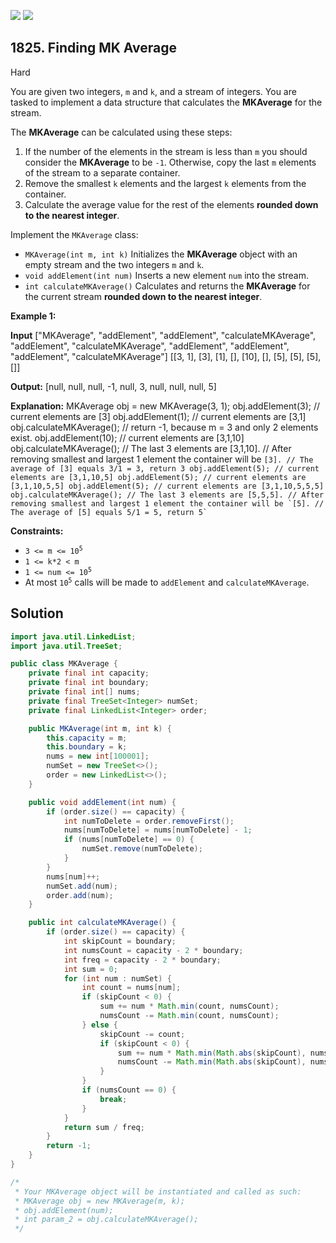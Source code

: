 [![](https://img.shields.io/github/stars/javadev/LeetCode-in-Java?label=Stars&style=flat-square)](https://github.com/javadev/LeetCode-in-Java)
[![](https://img.shields.io/github/forks/javadev/LeetCode-in-Java?label=Fork%20me%20on%20GitHub%20&style=flat-square)](https://github.com/javadev/LeetCode-in-Java/fork)

## 1825\. Finding MK Average

Hard

You are given two integers, `m` and `k`, and a stream of integers. You are tasked to implement a data structure that calculates the **MKAverage** for the stream.

The **MKAverage** can be calculated using these steps:

1.  If the number of the elements in the stream is less than `m` you should consider the **MKAverage** to be `-1`. Otherwise, copy the last `m` elements of the stream to a separate container.
2.  Remove the smallest `k` elements and the largest `k` elements from the container.
3.  Calculate the average value for the rest of the elements **rounded down to the nearest integer**.

Implement the `MKAverage` class:

*   `MKAverage(int m, int k)` Initializes the **MKAverage** object with an empty stream and the two integers `m` and `k`.
*   `void addElement(int num)` Inserts a new element `num` into the stream.
*   `int calculateMKAverage()` Calculates and returns the **MKAverage** for the current stream **rounded down to the nearest integer**.

**Example 1:**

**Input** ["MKAverage", "addElement", "addElement", "calculateMKAverage", "addElement", "calculateMKAverage", "addElement", "addElement", "addElement", "calculateMKAverage"] [[3, 1], [3], [1], [], [10], [], [5], [5], [5], []]

**Output:** [null, null, null, -1, null, 3, null, null, null, 5]

**Explanation:** MKAverage obj = new MKAverage(3, 1); obj.addElement(3); // current elements are [3] obj.addElement(1); // current elements are [3,1] obj.calculateMKAverage(); // return -1, because m = 3 and only 2 elements exist. obj.addElement(10); // current elements are [3,1,10] obj.calculateMKAverage(); // The last 3 elements are [3,1,10]. // After removing smallest and largest 1 element the container will be ```[3]. // The average of [3] equals 3/1 = 3, return 3 obj.addElement(5); // current elements are [3,1,10,5] obj.addElement(5); // current elements are [3,1,10,5,5] obj.addElement(5); // current elements are [3,1,10,5,5,5] obj.calculateMKAverage(); // The last 3 elements are [5,5,5]. // After removing smallest and largest 1 element the container will be `[5]. // The average of [5] equals 5/1 = 5, return 5` ```

**Constraints:**

*   <code>3 <= m <= 10<sup>5</sup></code>
*   `1 <= k*2 < m`
*   <code>1 <= num <= 10<sup>5</sup></code>
*   At most <code>10<sup>5</sup></code> calls will be made to `addElement` and `calculateMKAverage`.

## Solution

```java
import java.util.LinkedList;
import java.util.TreeSet;

public class MKAverage {
    private final int capacity;
    private final int boundary;
    private final int[] nums;
    private final TreeSet<Integer> numSet;
    private final LinkedList<Integer> order;

    public MKAverage(int m, int k) {
        this.capacity = m;
        this.boundary = k;
        nums = new int[100001];
        numSet = new TreeSet<>();
        order = new LinkedList<>();
    }

    public void addElement(int num) {
        if (order.size() == capacity) {
            int numToDelete = order.removeFirst();
            nums[numToDelete] = nums[numToDelete] - 1;
            if (nums[numToDelete] == 0) {
                numSet.remove(numToDelete);
            }
        }
        nums[num]++;
        numSet.add(num);
        order.add(num);
    }

    public int calculateMKAverage() {
        if (order.size() == capacity) {
            int skipCount = boundary;
            int numsCount = capacity - 2 * boundary;
            int freq = capacity - 2 * boundary;
            int sum = 0;
            for (int num : numSet) {
                int count = nums[num];
                if (skipCount < 0) {
                    sum += num * Math.min(count, numsCount);
                    numsCount -= Math.min(count, numsCount);
                } else {
                    skipCount -= count;
                    if (skipCount < 0) {
                        sum += num * Math.min(Math.abs(skipCount), numsCount);
                        numsCount -= Math.min(Math.abs(skipCount), numsCount);
                    }
                }
                if (numsCount == 0) {
                    break;
                }
            }
            return sum / freq;
        }
        return -1;
    }
}

/*
 * Your MKAverage object will be instantiated and called as such:
 * MKAverage obj = new MKAverage(m, k);
 * obj.addElement(num);
 * int param_2 = obj.calculateMKAverage();
 */
```